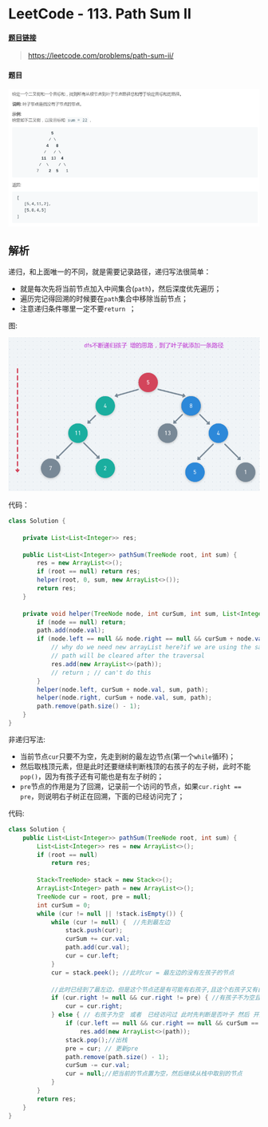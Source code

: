 # LeetCode - 113. Path Sum II

#### [题目链接](https://leetcode.com/problems/path-sum-ii/)

> https://leetcode.com/problems/path-sum-ii/

#### 题目
![在这里插入图片描述](images/113_t.png)
## 解析

递归，和上面唯一的不同，就是需要记录路径，递归写法很简单：　


* 就是每次先将当前节点加入中间集合(`path`)，然后深度优先遍历；
* 遍历完记得回溯的时候要在`path`集合中移除当前节点；
* 注意递归条件哪里一定不要`return `；

图:

![1554740023967](assets/1554740023967.png)

代码：


```java
class Solution {

    private List<List<Integer>> res;

    public List<List<Integer>> pathSum(TreeNode root, int sum) {
        res = new ArrayList<>();
        if (root == null) return res;
        helper(root, 0, sum, new ArrayList<>());
        return res;
    }

    private void helper(TreeNode node, int curSum, int sum, List<Integer> path) {
        if (node == null) return;
        path.add(node.val);
        if (node.left == null && node.right == null && curSum + node.val == sum) {
            // why do we need new arrayList here?if we are using the same path variable path
            // path will be cleared after the traversal
            res.add(new ArrayList<>(path));
            // return ; // can't do this
        }
        helper(node.left, curSum + node.val, sum, path);
        helper(node.right, curSum + node.val, sum, path);
        path.remove(path.size() - 1);
    }
}
```

非递归写法:

* 当前节点`cur`只要不为空，先走到树的最左边节点(第一个`while`循环)；
* 然后取栈顶元素，但是此时还要继续判断栈顶的右孩子的左子树，此时不能`pop()`，因为有孩子还有可能也是有左子树的；
* `pre`节点的作用是为了回溯，记录前一个访问的节点，如果`cur.right == pre`，则说明右子树正在回溯，下面的已经访问完了；

代码:

```java
class Solution {
    public List<List<Integer>> pathSum(TreeNode root, int sum) {
        List<List<Integer>> res = new ArrayList<>();
        if (root == null)
            return res;

        Stack<TreeNode> stack = new Stack<>();
        ArrayList<Integer> path = new ArrayList<>();
        TreeNode cur = root, pre = null;
        int curSum = 0;
        while (cur != null || !stack.isEmpty()) {
            while (cur != null) {  //先到最左边
                stack.push(cur);
                curSum += cur.val;
                path.add(cur.val);
                cur = cur.left;
            }
            cur = stack.peek(); //此时cur = 最左边的没有左孩子的节点

            //此时已经到了最左边，但是这个节点还是有可能有右孩子,且这个右孩子又有自己的左子树
            if (cur.right != null && cur.right != pre) { //有孩子不为空且没有被访问过
                cur = cur.right;
            } else { // 右孩子为空　或者　已经访问过 此时先判断是否叶子 然后 开始回溯
                if (cur.left == null && cur.right == null && curSum == sum)
                    res.add(new ArrayList<>(path));
                stack.pop();//出栈
                pre = cur; // 更新pre
                path.remove(path.size() - 1);
                curSum -= cur.val;
                cur = null;//把当前的节点置为空，然后继续从栈中取别的节点
            }
        }
        return res;
    }
}
```
